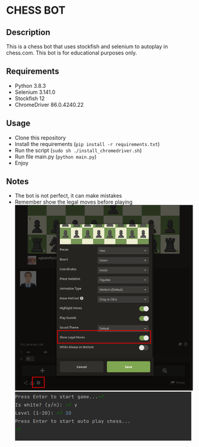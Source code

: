 # CHESS BOT

## Description
This is a chess bot that uses stockfish and selenium to autoplay in chess.com. This bot is for educational purposes only.

## Requirements
- Python 3.8.3
- Selenium 3.141.0
- Stockfish 12
- ChromeDriver 86.0.4240.22

## Usage
- Clone this repository
- Install the requirements (`pip install -r requirements.txt`)
- Run the script (`sudo sh ./install_chromedriver.sh`)
- Run file main.py (`python main.py`)
- Enjoy

## Notes
- The bot is not perfect, it can make mistakes
- Remember show the legal moves before playing
![](./.attachment/setting.png)
![img.png](.attachment/playing.png)
